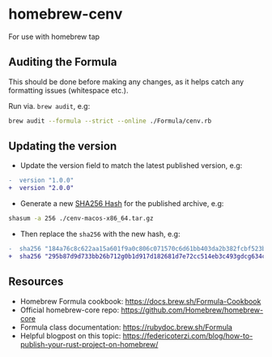 # homebrew-cenv
For use with homebrew tap

## Auditing the Formula
This should be done before making any changes, as it helps catch any formatting issues (whitespace etc.).

Run via. `brew audit`, e.g:

```bash
brew audit --formula --strict --online ./Formula/cenv.rb
```

## Updating the version

- Update the version field to match the latest published version, e.g:

```diff
-  version "1.0.0"
+  version "2.0.0"
```

- Generate a new [SHA256 Hash](https://en.wikipedia.org/wiki/SHA-2) for the published archive, e.g:

```bash
shasum -a 256 ./cenv-macos-x86_64.tar.gz
```

- Then replace the `sha256` with the new hash, e.g:

```diff
-  sha256 "184a76c8c622aa15a601f9a0c806c071570c6d61bb403da2b382fcbf523b59c5"
+  sha256 "295b87d9d733bb26b712g0b1d917d182681d7e72cc514eb3c493gdcg634c60d6"
```

## Resources

- Homebrew Formula cookbook: https://docs.brew.sh/Formula-Cookbook
- Official homebrew-core repo: https://github.com/Homebrew/homebrew-core
- Formula class documentation: https://rubydoc.brew.sh/Formula
- Helpful blogpost on this topic: https://federicoterzi.com/blog/how-to-publish-your-rust-project-on-homebrew/

